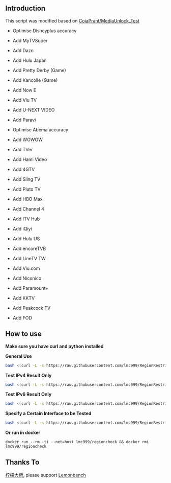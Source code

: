 ## Introduction
This script was modified based on [CoiaPrant/MediaUnlock_Test](https://github.com/CoiaPrant/MediaUnlock_Test)

+ Optimise Disneyplus accuracy

+ Add MyTVSuper

+ Add Dazn

+ Add Hulu Japan

+ Add Pretty Derby (Game)

+ Add Kancolle (Game)

+ Add Now E

+ Add Viu TV

+ Add U-NEXT VIDEO

+ Add Paravi

+ Optimise Abema accuracy

+ Add WOWOW

+ Add TVer

+ Add Hami Video

+ Add 4GTV

+ Add Sling TV

+ Add Pluto TV

+ Add HBO Max

+ Add Channel 4

+ Add ITV Hub

+ Add iQiyi

+ Add Hulu US

+ Add encoreTVB

+ Add LineTV TW

+ Add Viu.com

+ Add Niconico

+ Add Paramount+

+ Add KKTV

+ Add Peakcock TV

+ Add FOD

## How to use

**Make sure you have curl and python installed**

**General Use**
````bash
bash <(curl -L -s https://raw.githubusercontent.com/lmc999/RegionRestrictionCheck/main/check.sh) -L e
````

**Test IPv4 Result Only**
````bash
bash <(curl -L -s https://raw.githubusercontent.com/lmc999/RegionRestrictionCheck/main/check.sh) -L e -M 4
````

**Test IPv6 Result Only**
````bash
bash <(curl -L -s https://raw.githubusercontent.com/lmc999/RegionRestrictionCheck/main/check.sh) -L e -M 6
````

**Specify a Certain Interface to be Tested**
````bash
bash <(curl -L -s https://raw.githubusercontent.com/lmc999/RegionRestrictionCheck/main/check.sh) -L e -I eth0
````

**Or run in docker**
````docker
docker run --rm -ti --net=host lmc999/regioncheck && docker rmi lmc999/regioncheck
````


## Thanks To
[柠檬大佬](https://t.me/ilemonrain), please support [Lemonbench](https://github.com/LemonBench/LemonBench)

